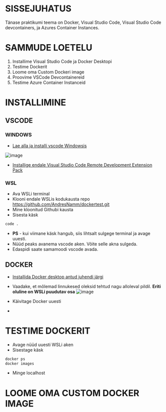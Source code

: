 # SISSEJUHATUS 

Tänase praktikumi teema on Docker, Visual Studio Code, Visual Studio Code devcontainers, ja Azures Container Instances. 


# SAMMUDE LOETELU 


1. Installime Visual Studio Code ja Docker Desktopi
2. Testime Dockerit
3. Loome oma Custom Dockeri image 
4. Proovime VSCode Devcontainereid
5. Testime Azure Container Instanceid


# INSTALLIMINE 

## VSCODE 


### WINDOWS

+ [Lae alla ja installi vscode Windowsis](https://code.visualstudio.com/)

![image](https://user-images.githubusercontent.com/21141607/199066212-7d612dd1-2674-4840-aeb7-9b6905cc49ee.png)

+ [Installige endale Visual Studio Code Remote Development Extension Pack](https://marketplace.visualstudio.com/items?itemName=ms-vscode-remote.vscode-remote-extensionpack)

### WSL 

+ Ava WSLi terminal
+ Klooni endale WSLis kodukausta repo https://github.com/AndresNamm/dockertest.git
+ Mine kloonitud Githubi kausta 
+ Sisesta käsk 
~~~sh
code .
~~~
+ **PS** - kui viimane käsk hangub, siis lihtsalt sulgege terminal ja avage uuesti. 
+ Nüüd peaks avanema vscode aken. Võite selle akna sulgeda. 
+ Edaspidi saate samamoodi vscode avada. 

## DOCKER 

+ [Installida Docker desktop antud juhendi järgi](https://docs.docker.com/desktop/install/windows-install/)
+ Vaadake, et mõlemad linnukesed oleksid tehtud nagu alloleval pildil. **Eriti oluline on WSLi puudutav osa**
![image](https://user-images.githubusercontent.com/21141607/199082608-c1d0aca8-67ec-4394-8a2b-ae3f56344f86.png)
+ Käivitage Docker uuesti 


+ 


# TESTIME DOCKERIT 

+ Avage nüüd uuesti WSLi aken 
+ Sisestage käsk
~~~sh
docker ps
docker images 

~~~
+ Minge localhost

# LOOME OMA CUSTOM DOCKER IMAGE 




